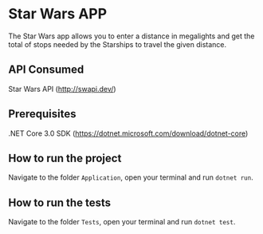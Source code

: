 # Star Wars APP

The Star Wars app allows you to enter a distance in megalights and get the total of stops needed by the Starships to travel the given distance. 

## API Consumed
Star Wars API (http://swapi.dev/) 

## Prerequisites
.NET Core 3.0 SDK (https://dotnet.microsoft.com/download/dotnet-core)

## How to run the project
Navigate to the folder `Application`, open your terminal and run `dotnet run`.

## How to run the tests
Navigate to the folder `Tests`, open your terminal and run `dotnet test`.



